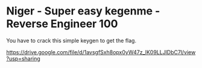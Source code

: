 # Niger - Super easy kegenme - Reverse Engineer 100

You have to crack this simple keygen to get the flag.

https://drive.google.com/file/d/1avsgfSxh8opx0yW47z_lK09LLJlDbC7l/view?usp=sharing